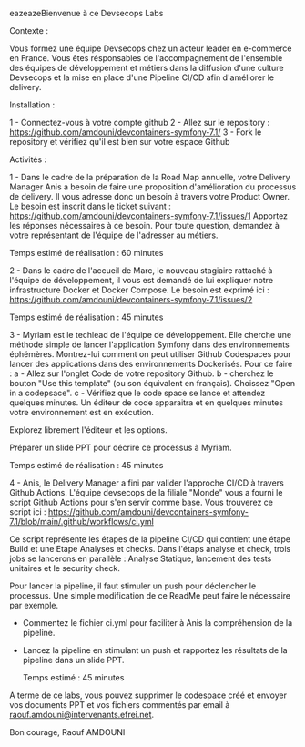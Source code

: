 eazeazeBienvenue à ce Devsecops Labs

Contexte : 

Vous formez une équipe Devsecops chez un acteur leader en e-commerce en France. Vous êtes résponsables de l'accompagnement 
de l'ensemble des équipes de développement et métiers dans la diffusion d'une culture Devsecops et la mise en place d'une Pipeline CI/CD
afin d'améliorer le delivery. 

Installation : 

1 - Connectez-vous à votre compte github
2 - Allez sur le repository : https://github.com/amdouni/devcontainers-symfony-7.1/
3 - Fork le repository et vérifiez qu'il est bien sur votre espace Github

Activités : 

1 - Dans le cadre de la préparation de la Road Map annuelle, votre Delivery Manager Anis a besoin de faire une proposition d'amélioration du processus de delivery. 
Il vous adresse donc un besoin à travers votre Product Owner. Le besoin est inscrit dans le ticket suivant : https://github.com/amdouni/devcontainers-symfony-7.1/issues/1
Apportez les réponses nécessaires à ce besoin. Pour toute question, demandez à votre représentant de l'équipe de l'adresser au métiers. 

Temps estimé de réalisation : 60 minutes


2 - Dans le cadre de l'accueil de Marc, le nouveau stagiaire rattaché à l'équipe de développement, il vous est demandé de lui expliquer notre infrastructure Docker et Docker Compose. Le besoin est exprimé ici : https://github.com/amdouni/devcontainers-symfony-7.1/issues/2

Temps estimé de réalisation : 45 minutes

3 - Myriam est le techlead de l'équipe de développement. Elle cherche une méthode simple de lancer l'application Symfony dans des environnements éphémères. Montrez-lui comment on peut utiliser Github Codespaces pour lancer des applications dans des environnements Dockerisés. 
Pour ce faire : 
a - Allez sur l'onglet Code de votre repository Github. 
b - cherchez le bouton "Use this template" (ou son équivalent en français). Choissez "Open in a codepsace". 
c - Vérifiez que le code space se lance et attendez quelques minutes. Un éditeur de code apparaitra et en quelques minutes votre environnement est en exécution. 

Explorez librement l'éditeur et les options.

Préparer un slide PPT pour décrire ce processus à Myriam.

Temps estimé de réalisation : 45 minutes

4 - Anis, le Delivery Manager a fini par valider l'approche CI/CD à travers Github Actions. L'équipe devsecops de la filiale "Monde" vous a fourni le script Github Actions pour s'en servir comme base. Vous trouverez ce script ici : https://github.com/amdouni/devcontainers-symfony-7.1/blob/main/.github/workflows/ci.yml

Ce script représente les étapes de la pipeline CI/CD qui contient une étape Build et une Etape Analyses et checks. Dans l'étaps analyse et check, trois jobs se lancerons en parallèle : Analyse Statique, lancement des tests unitaires et le security check. 

Pour lancer la pipeline, il faut stimuler un push pour déclencher le processus. Une simple modification de ce ReadMe peut faire le nécessaire par exemple. 

- Commentez le fichier ci.yml pour faciliter à Anis la compréhension de la pipeline.
- Lancez la pipeline en stimulant un push et rapportez les résultats de la pipeline dans un slide PPT.

  Temps estimé : 45 minutes

A terme de ce labs, vous pouvez supprimer le codespace créé et envoyer vos documents PPT et vos fichiers commentés par email à raouf.amdouni@intervenants.efrei.net.

Bon courage,
Raouf AMDOUNI




